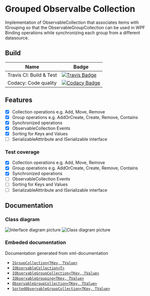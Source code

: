 # Grouped Observalbe Collection

Implementation of ObservableCollection that associates items with IGrouping so that the ObservableGroupCollection can be used in WPF Binding operations while synchronizing each group from a different datasource.

## Build
| Name | Badge |
| ---- | ---- |
| Travis CI: Build & Test | [![Travis Badge](https://img.shields.io/travis/com/ProphetLamb-Organistion/GroupedObservableCollection)](https://travis-ci.com/github/ProphetLamb-Organistion/GroupedObservableCollection) |
| Codacy: Code quality | [![Codacy Badge](https://app.codacy.com/project/badge/Grade/0bd8fedf894f4625b71e77221dff0976)](https://www.codacy.com/gh/ProphetLamb-Organistion/GroupedObservableCollection/dashboard?utm_source=github.com&amp;utm_medium=referral&amp;utm_content=ProphetLamb-Organistion/GroupedObservableCollection&amp;utm_campaign=Badge_Grade) |

## Features

  - [x] Collection operations e.g. Add, Move, Remove
  - [x] Group operations e.g. AddOrCreate, Create, Remove, Contains
  - [x] Synchronized operations
  - [x] ObservableCollection Events
  - [x] Sorting for Keys and Values
  - [ ] SerializableAtttribute and ISerializable interface

### Test coverage

  - [x] Collection operations e.g. Add, Move, Remove
  - [x] Group operations e.g. AddOrCreate, Create, Remove, Contains
  - [x] Synchronized operations
  - [ ] ObservableCollection Events
  - [ ] Sorting for Keys and Values
  - [ ] SerializableAtttribute and ISerializable interface

## Documentation

### Class diagram

![Interface diagram picture](https://i.imgur.com/X5YJBkn.png)
![Class diagram picture](https://i.imgur.com/gLhySIS.png)

### Embeded documentation

Documentation generated from xml-documentation

  - [`IGroupCollection<TKey, TValue>`](doc/IGroupCollection{TKey-TValue}.md)
  - [`IObservableCollection<T>`](doc/IObservableCollection{T}.md)
  - [`IObservableGroupCollection<TKey, TValue>`](doc/IObservableGroupCollection{TKey-TValue}.md)
  - [`IObservableGrouping<TKey, TValue>`](doc/IObservableGrouping{TKey-TValue}.md)
  - [`ObservableGroupCollection<TKey, TValue>`](doc/ObservableGroupCollection{TKey-TValue}.md)
  - [`SortedObservableGroupCollection<TKey, TValue>`](doc/SortedObservableGroupCollection{TKey-TValue}.md)
